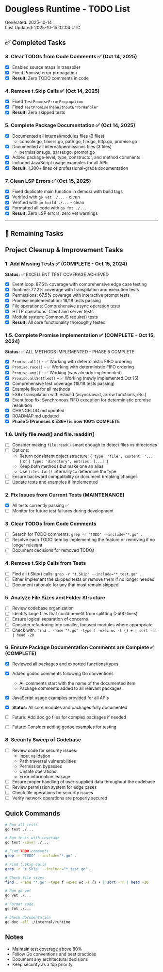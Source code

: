 # Dougless Runtime - TODO List

Generated: 2025-10-14  
Last Updated: 2025-10-15 02:04 UTC

## ✅ Completed Tasks

### 3. Clear TODOs from Code Comments ✅ (Oct 14, 2025)
- [x] Enabled source maps in transpiler
- [x] Fixed Promise error propagation
- [x] **Result:** Zero TODO comments in code

### 4. Remove t.Skip Calls ✅ (Oct 14, 2025)
- [x] Fixed `TestPromiseErrorPropagation`
- [x] Fixed `TestPromiseThenWithoutErrorHandler`
- [x] **Result:** Zero skipped tests

### 5. Complete Package Documentation ✅ (Oct 14, 2025)
- [x] Documented all internal/modules files (9 files)
  - console.go, timers.go, path.go, file.go, http.go, promise.go
- [x] Documented all internal/permissions files (3 files)
  - permissions.go, parser.go, prompt.go
- [x] Added package-level, type, constructor, and method comments
- [x] Included JavaScript usage examples for all APIs
- [x] **Result:** 1,200+ lines of professional-grade documentation

### 7. Clean LSP Errors ✅ (Oct 15, 2025)
- [x] Fixed duplicate main function in demos/ with build tags
- [x] Verified with `go vet ./...` - clean
- [x] Verified with `go build ./...` - clean
- [x] Formatted all code with `go fmt ./...`
- [x] **Result:** Zero LSP errors, zero vet warnings

---

## 🚧 Remaining Tasks

## Project Cleanup & Improvement Tasks


### 1. Add Missing Tests ✅ (COMPLETE - Oct 15, 2024)
**Status:** ✅ EXCELLENT TEST COVERAGE ACHIEVED
- [x] Event loop: 87.5% coverage with comprehensive edge case testing
- [x] Runtime: 77.2% coverage with transpilation and execution tests
- [x] Permissions: 67.5% coverage with interactive prompt tests
- [x] Promise implementation: 18/18 tests passing
- [x] File operations: Comprehensive async operation tests
- [x] HTTP operations: Client and server tests
- [x] Module system: CommonJS require() tests
- [x] **Result:** All core functionality thoroughly tested

### 1.5. Complete Promise Implementation ✅ (COMPLETE - Oct 15, 2024)
**Status:** ✅ ALL METHODS IMPLEMENTED - PHASE 5 COMPLETE
- [x] `Promise.all()` - ✅ Working with deterministic FIFO ordering
- [x] `Promise.race()` - ✅ Working with deterministic FIFO ordering
- [x] `Promise.any()` - ✅ Working (was already implemented)
- [x] `Promise.allSettled()` - ✅ Working (newly implemented Oct 15)
- [x] Comprehensive test coverage (18/18 tests passing)
- [x] Example files for all methods
- [x] ES6+ transpilation with esbuild (async/await, arrow functions, etc.)
- [x] Event loop fix: Synchronous FIFO execution for deterministic promise resolution
- [x] CHANGELOG.md updated
- [x] ROADMAP.md updated
- [x] **Phase 5 (Promises & ES6+) is now 100% COMPLETE**

### 1.6. Unify file.read() and file.readdir()
- [ ] Consider making `file.read()` smart enough to detect files vs directories
- [ ] Options:
  - Return consistent object structure: `{ type: 'file', content: '...' }` or `{ type: 'directory', entries: [...] }`
  - Keep both methods but make one an alias
  - Use `file.stat()` internally to determine the type
- [ ] Ensure backward compatibility or document breaking changes
- [ ] Update tests and examples if implemented

### 2. Fix Issues from Current Tests (MAINTENANCE)
- [x] All tests currently passing ✅
- [ ] Monitor for future test failures during development

### 3. Clear TODOs from Code Comments
- [ ] Search for TODO comments: `grep -r "TODO" --include="*.go" .`
- [ ] Resolve each TODO item by implementing the feature or removing if no longer relevant
- [ ] Document decisions for removed TODOs

### 4. Remove t.Skip Calls from Tests
- [ ] Find all t.Skip() calls: `grep -r "t.Skip" --include="*_test.go" .`
- [ ] Either implement the skipped tests or remove them if no longer needed
- [ ] Document rationale for any that must remain skipped

### 5. Analyze File Sizes and Folder Structure
- [ ] Review codebase organization
- [ ] Identify large files that could benefit from splitting (>500 lines)
- [ ] Ensure logical separation of concerns
- [ ] Consider refactoring into smaller, focused modules where appropriate
- [ ] Check with: `find . -name "*.go" -type f -exec wc -l {} + | sort -rn | head -20`

### 6. Ensure Package Documentation Comments are Complete ✅ (COMPLETE)
- [x] Reviewed all packages and exported functions/types
- [x] Added godoc comments following Go conventions
  - All comments start with the name of the documented item
  - Package comments added to all relevant packages
- [x] JavaScript usage examples provided for all APIs
- [x] **Status:** All core modules and packages fully documented
- [ ] Future: Add doc.go files for complex packages if needed
- [ ] Future: Consider adding godoc examples for testing


### 8. Security Sweep of Codebase
- [ ] Review code for security issues:
  - Input validation
  - Path traversal vulnerabilities
  - Permission bypasses
  - Unsafe operations
  - Error information leakage
- [ ] Ensure proper handling of user-supplied data throughout the codebase
- [ ] Review permission system for edge cases
- [ ] Check file operations for security issues
- [ ] Verify network operations are properly secured

## Quick Commands

```bash
# Run all tests
go test ./...

# Run tests with coverage
go test -cover ./...

# Find TODO comments
grep -r "TODO" --include="*.go" .

# Find t.Skip calls
grep -r "t.Skip" --include="*_test.go" .

# Check file sizes
find . -name "*.go" -type f -exec wc -l {} + | sort -rn | head -20

# Run go vet
go vet ./...

# Format code
go fmt ./...

# Check documentation
go doc -all ./internal/runtime
```

## Notes

- Maintain test coverage above 80%
- Follow Go conventions and best practices
- Document any architectural decisions
- Keep security as a top priority
